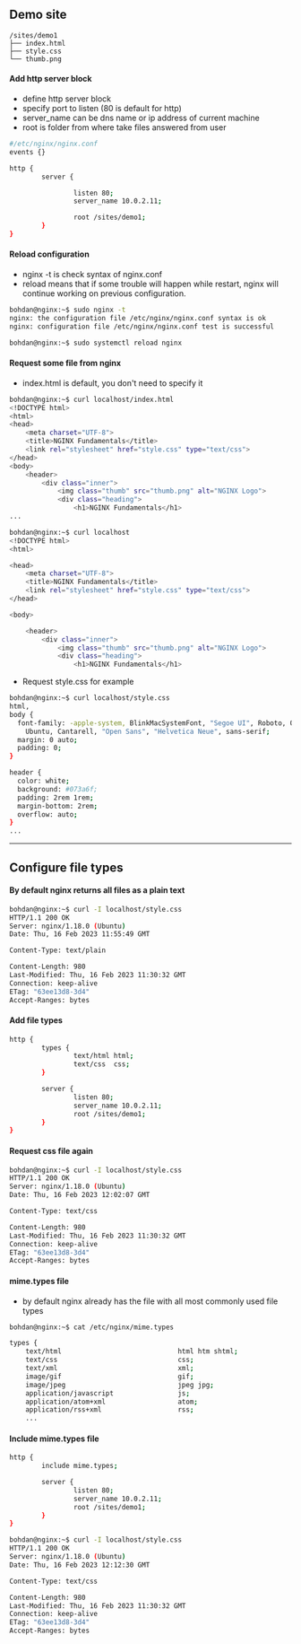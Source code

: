 ## Demo site
```
/sites/demo1
├── index.html
├── style.css
└── thumb.png
```

#### Add http server block
- define http server block
- specify port to listen (80 is default for http)
- server_name can be dns name or ip address of current machine
- root is folder from where take files answered from user
```bash
#/etc/nginx/nginx.conf
events {}

http {
        server {

                listen 80;
                server_name 10.0.2.11;

                root /sites/demo1;
        }
}
```

#### Reload configuration
- nginx -t is check syntax of nginx.conf
- reload means that if some trouble will happen while restart, nginx will continue working on previous configuration.
```bash
bohdan@nginx:~$ sudo nginx -t
nginx: the configuration file /etc/nginx/nginx.conf syntax is ok
nginx: configuration file /etc/nginx/nginx.conf test is successful

bohdan@nginx:~$ sudo systemctl reload nginx
```

#### Request some file from nginx
- index.html is default, you don't need to specify it
```bash
bohdan@nginx:~$ curl localhost/index.html
<!DOCTYPE html>
<html>
<head>
    <meta charset="UTF-8">
    <title>NGINX Fundamentals</title>
    <link rel="stylesheet" href="style.css" type="text/css">
</head>
<body>
    <header>
        <div class="inner">
            <img class="thumb" src="thumb.png" alt="NGINX Logo">
            <div class="heading">
                <h1>NGINX Fundamentals</h1>
...
```

```bash
bohdan@nginx:~$ curl localhost
<!DOCTYPE html>
<html>

<head>
    <meta charset="UTF-8">
    <title>NGINX Fundamentals</title>
    <link rel="stylesheet" href="style.css" type="text/css">
</head>

<body>

    <header>
        <div class="inner">
            <img class="thumb" src="thumb.png" alt="NGINX Logo">
            <div class="heading">
                <h1>NGINX Fundamentals</h1>
```

- Request style.css for example
```bash
bohdan@nginx:~$ curl localhost/style.css
html,
body {
  font-family: -apple-system, BlinkMacSystemFont, "Segoe UI", Roboto, Oxygen,
    Ubuntu, Cantarell, "Open Sans", "Helvetica Neue", sans-serif;
  margin: 0 auto;
  padding: 0;
}

header {
  color: white;
  background: #073a6f;
  padding: 2rem 1rem;
  margin-bottom: 2rem;
  overflow: auto;
}
...
```

***
## Configure file types

#### By default nginx returns all files as a plain text
```bash
bohdan@nginx:~$ curl -I localhost/style.css
HTTP/1.1 200 OK
Server: nginx/1.18.0 (Ubuntu)
Date: Thu, 16 Feb 2023 11:55:49 GMT

Content-Type: text/plain

Content-Length: 980
Last-Modified: Thu, 16 Feb 2023 11:30:32 GMT
Connection: keep-alive
ETag: "63ee13d8-3d4"
Accept-Ranges: bytes
```

#### Add file types
```bash
http {
        types {
                text/html html;
                text/css  css;
        }

        server {
                listen 80;
                server_name 10.0.2.11;
                root /sites/demo1;
        }
}
```

#### Request css file again
```bash
bohdan@nginx:~$ curl -I localhost/style.css
HTTP/1.1 200 OK
Server: nginx/1.18.0 (Ubuntu)
Date: Thu, 16 Feb 2023 12:02:07 GMT

Content-Type: text/css

Content-Length: 980
Last-Modified: Thu, 16 Feb 2023 11:30:32 GMT
Connection: keep-alive
ETag: "63ee13d8-3d4"
Accept-Ranges: bytes
```

#### mime.types file
- by default nginx already has the file with all most commonly used file types
```bash
bohdan@nginx:~$ cat /etc/nginx/mime.types

types {
    text/html                             html htm shtml;
    text/css                              css;
    text/xml                              xml;
    image/gif                             gif;
    image/jpeg                            jpeg jpg;
    application/javascript                js;
    application/atom+xml                  atom;
    application/rss+xml                   rss;
    ...
```

#### Include mime.types file
```bash
http {
        include mime.types;

        server {
                listen 80;
                server_name 10.0.2.11;
                root /sites/demo1;
        }
}
```

```bash
bohdan@nginx:~$ curl -I localhost/style.css
HTTP/1.1 200 OK
Server: nginx/1.18.0 (Ubuntu)
Date: Thu, 16 Feb 2023 12:12:30 GMT

Content-Type: text/css

Content-Length: 980
Last-Modified: Thu, 16 Feb 2023 11:30:32 GMT
Connection: keep-alive
ETag: "63ee13d8-3d4"
Accept-Ranges: bytes
```